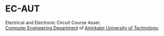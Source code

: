 # EC-AUT
Electrical and Electronic Circuit Course Asset.<br>
[Computer Engineering Department](https://ceit.aut.ac.ir/) of [Amirkabir University of Technology](https://aut.ac.ir/).
